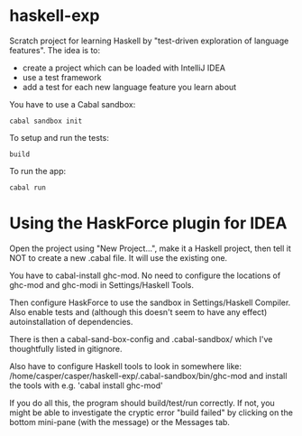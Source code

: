 haskell-exp
===========

Scratch project for learning Haskell by "test-driven
exploration of language features". The idea is to:

- create a project which can be loaded with IntelliJ IDEA
- use a test framework
- add a test for each new language feature you learn about

You have to use a Cabal sandbox:

    cabal sandbox init

To setup and run the tests:

    build
    
To run the app:
    
    cabal run

Using the HaskForce plugin for IDEA
===================================

Open the project using "New Project...", make it a Haskell project, then
tell it NOT to create a new .cabal file. It will
use the existing one.

You have to cabal-install ghc-mod.
No need to configure the locations of ghc-mod and ghc-modi in
Settings/Haskell Tools.

Then configure HaskForce to use the sandbox in Settings/Haskell Compiler.
Also enable tests and (although this doesn't seem to have any effect)
autoinstallation of dependencies.

There is then a cabal-sand-box-config and .cabal-sandbox/
which I've thoughtfully listed in gitignore.

Also have to configure Haskell tools to look in somewhere like:
/home/casper/casper/haskell-exp/.cabal-sandbox/bin/ghc-mod
and install the tools with e.g. 'cabal install ghc-mod'

If you do all this, the program should build/test/run correctly.
If not, you might be able to investigate the cryptic error "build failed"
by clicking on the bottom mini-pane (with the message) or the Messages tab.


